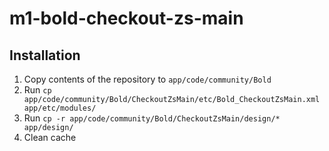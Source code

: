 # m1-bold-checkout-zs-main

## Installation

1. Copy contents of the repository to `app/code/community/Bold`
2. Run `cp app/code/community/Bold/CheckoutZsMain/etc/Bold_CheckoutZsMain.xml app/etc/modules/`
3. Run `cp -r app/code/community/Bold/CheckoutZsMain/design/* app/design/`
4. Clean cache
